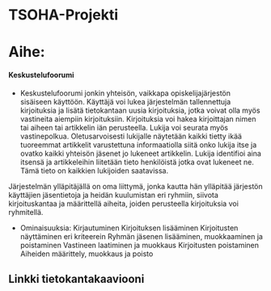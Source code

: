 # TSOHA-Projekti



    
# Aihe:
#### Keskustelufoorumi
- Keskustelufoorumi jonkin yhteisön, vaikkapa opiskelijajärjestön sisäiseen käyttöön. Käyttäjä voi lukea järjestelmän tallennettuja kirjoituksia ja lisätä tietokantaan uusia kirjoituksia, jotka voivat olla myös vastineita aiempiin kirjoituksiin. Kirjoituksia voi hakea kirjoittajan nimen tai aiheen tai artikkelin iän perusteella. Lukija voi seurata myös vastinepolkua. Oletusarvoisesti lukijalle näytetään kaikki tietty ikää tuoreemmat artikkelit varustettuna informaatiolla siitä onko lukija itse ja ovatko kaikki yhteisön jäsenet jo lukeneet artikkelin. Lukija identifioi aina itsensä ja artikkeleihin liitetään tieto henkilöistä jotka ovat lukeneet ne. Tämä tieto on kaikkien lukijoiden saatavissa.

Järjestelmän ylläpitäjällä on oma liittymä, jonka kautta hän ylläpitää järjestön käyttäjien jäsentietoja ja heidän kuulumistan eri ryhmiin, siivota kirjoituskantaa ja määrittellä aiheita, joiden perusteella kirjoituksia voi ryhmitellä.
- Ominaisuuksia:
 Kirjautuminen
 Kirjoituksen lisääminen
 Kirjoitusten näyttäminen eri kriteerein
 Ryhmän jäsenen lisääminen, muokkaaminen ja poistaminen
 Vastineen laatiminen ja muokkaus
 Kirjoitusten poistaminen
 Aiheiden määrittely, muokkaus ja poisto

## Linkki tietokantakaaviooni

